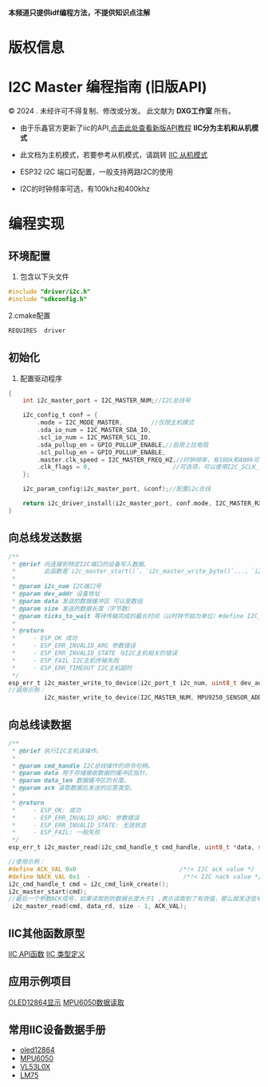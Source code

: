 **本频道只提供idf编程方法，不提供知识点注解**

# 版权信息

# I2C Master 编程指南 (旧版API) 
© 2024 . 未经许可不得复制、修改或分发。 此文献为 **DXG工作室**  所有。

- 由于乐鑫官方更新了iic的API,[点击此处查看新版API教程](i2c_new.md)
**IIC分为主机和从机模式**

 - 此文档为主机模式，若要参考从机模式，请跳转 [IIC 从机模式](/i2c/I2C0.md)
 - ESP32 I2C 端口可配置，一般支持两路I2C的使用
 - I2C的时钟频率可选，有100khz和400khz

# 编程实现

## 环境配置

1. 包含以下头文件

```c
#include "driver/i2c.h"
#include "sdkconfig.h"
```

2.cmake配置

```c
REQUIRES  driver
```

## 初始化

1. 配置驱动程序

```c
{
    int i2c_master_port = I2C_MASTER_NUM;//I2C总线号

    i2c_config_t conf = {
        .mode = I2C_MODE_MASTER,        //仅限主机模式
        .sda_io_num = I2C_MASTER_SDA_IO,
        .scl_io_num = I2C_MASTER_SCL_IO,
        .sda_pullup_en = GPIO_PULLUP_ENABLE,//启用上拉电阻
        .scl_pullup_en = GPIO_PULLUP_ENABLE,
        .master.clk_speed = I2C_MASTER_FREQ_HZ,//时钟频率，有100k和400k可选
        .clk_flags = 0,                       //可选项，可以使用I2C_SCLK_SRC_FLAG_* 标志选择I2C时钟源
    };

    i2c_param_config(i2c_master_port, &conf);//配置i2c总线

    return i2c_driver_install(i2c_master_port, conf.mode, I2C_MASTER_RX_BUF_DISABLE, I2C_MASTER_TX_BUF_DISABLE, 0);//i2c设备安装
}
```

## 向总线发送数据
```c
/**
 * @brief 向连接到特定I2C端口的设备写入数据。
 *        此函数是`i2c_master_start()`、`i2c_master_write_byte()`...、`i2c_master_stop()`函数的便捷缩写。
 *
 * @param i2c_num I2C端口号
 * @param dev_addr 设备地址
 * @param data 发送的数据缓冲区 可以是数组
 * @param size 发送的数据长度（字节数）
 * @param ticks_to_wait 等待传输完成的最长时间（以时钟节拍为单位）#define I2C_MASTER_TIMEOUT 1000 / portTICK_PERIOD_MS
 *
 * @return
 *     - ESP_OK 成功
 *     - ESP_ERR_INVALID_ARG 参数错误
 *     - ESP_ERR_INVALID_STATE 与I2C主机相关的错误
 *     - ESP_FAIL I2C主机传输失败
 *     - ESP_ERR_TIMEOUT I2C主机超时
 */
esp_err_t i2c_master_write_to_device(i2c_port_t i2c_num, uint8_t dev_addr, uint8_t *data, size_t size, TickType_t ticks_to_wait);
//调用示例：
          i2c_master_write_to_device(I2C_MASTER_NUM, MPU9250_SENSOR_ADDR, write_buf, sizeof(write_buf), I2C_MASTER_TIMEOUT_MS / portTICK_PERIOD_MS);
```
## 向总线读数据

```c
/**
 * @brief 执行I2C主机读操作。
 *
 * @param cmd_handle I2C总线操作的命令句柄。
 * @param data 用于存储接收数据的缓冲区指针。
 * @param data_len 数据缓冲区的长度。
 * @param ack 读取数据后发送的应答类型。
 *
 * @return
 *     - ESP_OK: 成功
 *     - ESP_ERR_INVALID_ARG: 参数错误
 *     - ESP_ERR_INVALID_STATE: 无效状态
 *     - ESP_FAIL: 一般失败
 */
esp_err_t i2c_master_read(i2c_cmd_handle_t cmd_handle, uint8_t *data, size_t data_len, i2c_ack_type_t ack);

//使用示例：
#define ACK_VAL 0x0                             /*!< I2C ack value */
#define NACK_VAL 0x1  ·                          /*!< I2C nack value */
i2c_cmd_handle_t cmd = i2c_cmd_link_create();
i2c_master_start(cmd);
//最后一个参数ACK信号，如果读取到的数据长度大于1 ,表示读取到了有效值，那么就发送低电平(0x00)表示读取到了信号，反之发送高电平0x01表示有误
 i2c_master_read(cmd, data_rd, size - 1, ACK_VAL);
```

## IIC其他函数原型

[IIC API函数](i2c_function.h)
[IIC 类型定义](i2c_type.h)

## 应用示例项目
[OLED12864显示](OLED12864_4PIN/OLED12864_4PIN_example.c)
[MPU6050数据读取](MPU6050/main.c)

## 常用IIC设备数据手册
- [oled12864](/PDF/OLED12864.pdf)
- [MPU6050](/PDF/MPU6050.pdf)
- [VL53L0X](/PDF/VL53L0X.pdf)
- [LM75](/PDF/LM75.pdf)